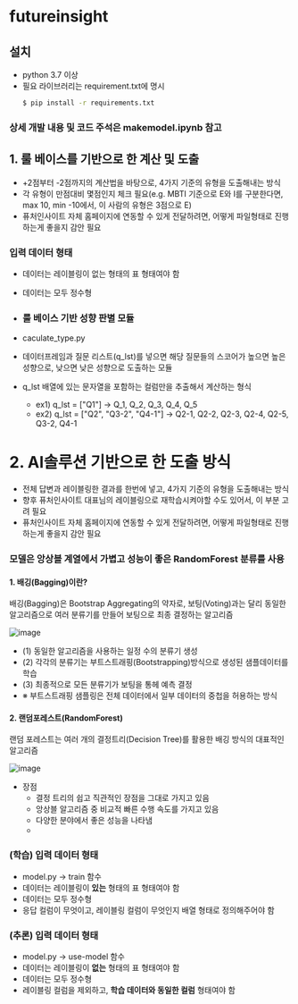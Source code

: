 # futureinsight

## 설치
- python 3.7 이상
- 필요 라이브러리는 requirement.txt에 명시
  ```bash
  $ pip install -r requirements.txt
  ```
### 상세 개발 내용 및 코드 주석은 makemodel.ipynb 참고

## 1. 룰 베이스를 기반으로 한 계산 및 도출
- +2점부터 -2점까지의 계산법을 바탕으로, 4가지 기준의 유형을 도출해내는 방식
- 각 유형이 만점대비 몇점인지 체크 필요(e.g. MBTI 기준으로 E와 I를 구분한다면, max 10, min -10에서, 이 사람의 유형은 3점으로 E)
- 퓨처인사이트 자체 홈페이지에 연동할 수 있게 전달하려면, 어떻게 파일형태로 진행하는게 좋을지 감안 필요

### 입력 데이터 형태
- 데이터는 레이블링이 없는 형태의 표 형태여야 함
- 데이터는 모두 정수형

- ### 룰 베이스 기반 성향 판별 모듈
- caculate_type.py
- 데이터프레임과 질문 리스트(q_lst)를 넣으면 해당 질문들의 스코어가 높으면 높은 성향으로, 낮으면 낮은 성향으로 도출하는 모듈
- q_lst 배열에 있는 문자열을 포함하는 컬럼만을 추출해서 계산하는 형식
    - ex1) q_lst = ["Q1"] -> Q_1, Q_2, Q_3, Q_4, Q_5
    - ex2) q_lst = ["Q2", "Q3-2", "Q4-1"] -> Q2-1, Q2-2, Q2-3, Q2-4, Q2-5, Q3-2, Q4-1
 
# 2. AI솔루션 기반으로 한 도출 방식
- 전체 답변과 레이블링한 결과를 한번에 넣고, 4가지 기준의 유형을 도출해내는 방식
- 향후 퓨처인사이트 대표님의 레이블링으로 재학습시켜야할 수도 있어서, 이 부분 고려 필요
- 퓨처인사이트 자체 홈페이지에 연동할 수 있게 전달하려면, 어떻게 파일형태로 진행하는게 좋을지 감안 필요

### 모델은 앙상블 계열에서 가볍고 성능이 좋은 RandomForest 분류를 사용
#### 1. 배깅(Bagging)이란?
배깅(Bagging)은 Bootstrap Aggregating의 약자로, 보팅(Voting)과는 달리 동일한 알고리즘으로 여러 분류기를 만들어 보팅으로 최종 결정하는 알고리즘

![image](https://github.com/kkobooc/futureinsight/assets/67237187/02f27b80-525e-486c-85de-3c96ee012d0c)

- (1) 동일한 알고리즘을 사용하는 일정 수의 분류기 생성
- (2) 각각의 분류기는 부트스트래핑(Bootstrapping)방식으로 생성된 샘플데이터를 학습
- (3) 최종적으로 모든 분류기가 보팅을 통헤 예측 결정
- ※ 부트스트래핑 샘플링은 전체 데이터에서 일부 데이터의 중첩을 허용하는 방식

#### 2. 랜덤포레스트(RandomForest)
랜덤 포레스트는 여러 개의 결정트리(Decision Tree)를 활용한 배깅 방식의 대표적인 알고리즘

![image](https://github.com/kkobooc/futureinsight/assets/67237187/d00a4890-1908-4dfc-865d-f6a532602f5b)

- 장점
    - 결정 트리의 쉽고 직관적인 장점을 그대로 가지고 있음
    - 앙상블 알고리즘 중 비교적 빠른 수행 속도를 가지고 있음
    - 다양한 분야에서 좋은 성능을 나타냄
    - 
### (학습) 입력 데이터 형태
- model.py -> train 함수
- 데이터는 레이블링이 **있는** 형태의 표 형태여야 함
- 데이터는 모두 정수형
- 응답 컬럼이 무엇이고, 레이블링 컬럼이 무엇인지 배열 형태로 정의해주어야 함

### (추론) 입력 데이터 형태
- model.py -> use-model 함수
- 데이터는 레이블링이 **없는** 형태의 표 형태여야 함
- 데이터는 모두 정수형
- 레이블링 컬럼을 제외하고, **학습 데이터와 동일한 컬럼** 형태여야 함
